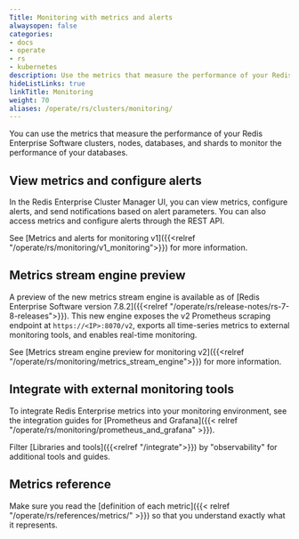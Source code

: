 ```yaml
---
Title: Monitoring with metrics and alerts
alwaysopen: false
categories:
- docs
- operate
- rs
- kubernetes
description: Use the metrics that measure the performance of your Redis Enterprise Software clusters, nodes, databases, and shards to track the performance of your databases.
hideListLinks: true
linkTitle: Monitoring
weight: 70
aliases: /operate/rs/clusters/monitoring/
---
```


You can use the metrics that measure the performance of your Redis Enterprise Software clusters, nodes, databases, and shards
to monitor the performance of your databases.

## View metrics and configure alerts

In the Redis Enterprise Cluster Manager UI, you can view metrics, configure alerts, and send notifications based on alert parameters. You can also access metrics and configure alerts through the REST API.

See [Metrics and alerts for monitoring v1]({{<relref "/operate/rs/monitoring/v1_monitoring">}}) for more information.

## Metrics stream engine preview

A preview of the new metrics stream engine is available as of [Redis Enterprise Software version 7.8.2]({{<relref "/operate/rs/release-notes/rs-7-8-releases">}}). This new engine exposes the v2 Prometheus scraping endpoint at `https://<IP>:8070/v2`, exports all time-series metrics to external monitoring tools, and enables real-time monitoring.

See [Metrics stream engine preview for monitoring v2]({{<relref "/operate/rs/monitoring/metrics_stream_engine">}}) for more information.

## Integrate with external monitoring tools

To integrate Redis Enterprise metrics into your monitoring environment, see the integration guides for [Prometheus and Grafana]({{< relref "/operate/rs/monitoring/prometheus_and_grafana" >}}).

Filter [Libraries and tools]({{<relref "/integrate">}}) by "observability" for additional tools and guides.

## Metrics reference

Make sure you read the [definition of each metric]({{< relref "/operate/rs/references/metrics/" >}})
so that you understand exactly what it represents.
